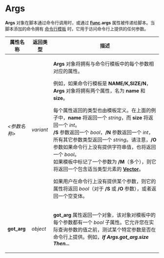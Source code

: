# Args

**Args** 对象在脚本通过命令行调用时，或通过 **[Func](func.zh.md).args** 属性被传递给脚本。当脚本添加的命令拥有 [命令行模板](../../command_reference/argument_types.zh.md) 时，它用于访问命令行上提供的任何参数。

<table>
<thead><tr><th>
属性名称</th><th>
返回类型</th><th>
描述
</th></tr></thead><tbody><tr><td>

*\<参数名称\>*</td><td>

*variant*</td><td>

**Args** 对象将拥有与命令行模板中的每个参数相对应的属性。

例如，如果命令行模板是 **NAME/K,SIZE/N**，**Args** 对象将拥有两个属性，名为 **name** 和 **size**。

每个属性返回的类型也由模板定义。在上面的例子中，**name** 将返回一个 *string*，而 **size** 将返回一个 *int*。  
**/S** 参数返回一个 *bool*，**/N** 参数返回一个 *int*，所有其它参数类型返回一个 *string*。请注意，**/O** 参数如果命令行上没有提供字符串值，也将返回一个 *bool*。  
如果模板中标记了一个参数为 **/M**（多个），则它将返回一个包含适当类型元素的 **[Vector](vector.zh.md)**。

如果用户在命令行上没有提供某个参数，则它的属性将返回 *bool*（对于 **/S** 或 **/O** 参数），或者返回一个空变体。
</td></tr><tr><td>

**got_arg**</td><td>

*object*</td><td>

**got_arg** 属性返回一个对象，该对象对模板中的每个参数都有一个 *bool* 子属性。它允许您在实际查询参数的值之前，测试某个特定参数是否在命令行上提供。例如，***If Args.got_arg.size Then...***
</td></tr></tbody>
</table>